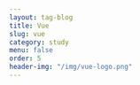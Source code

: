 ```yaml
---
layout: tag-blog
title: Vue
slug: vue
category: study
menu: false
order: 5
header-img: "/img/vue-logo.png"
---
```

